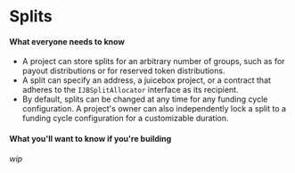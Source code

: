 # Splits

#### What everyone needs to know

* A project can store splits for an arbitrary number of groups, such as for payout distributions or for reserved token distributions.
* A split can specify an address, a juicebox project, or a contract that adheres to the `IJBSplitAllocator` interface as its recipient.
* By default, splits can be changed at any time for any funding cycle configuration. A project's owner can also independently lock a split to a funding cycle configuration for a customizable duration.

#### What you'll want to know if you're building

_wip_